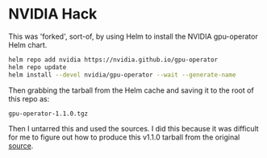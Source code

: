 # NVIDIA Hack

This was 'forked', sort-of, by using Helm to install the NVIDIA gpu-operator Helm chart.

```bash
helm repo add nvidia https://nvidia.github.io/gpu-operator
helm repo update
helm install --devel nvidia/gpu-operator --wait --generate-name
```

Then grabbing the tarball from the Helm cache and saving it to the root of this repo as:

```
gpu-operator-1.1.0.tgz
```

Then I untarred this and used the sources.
I did this because it was difficult for me to figure out how to produce this v1.1.0 tarball from the original [source](https://github.com/NVIDIA/gpu-operator).
	 

